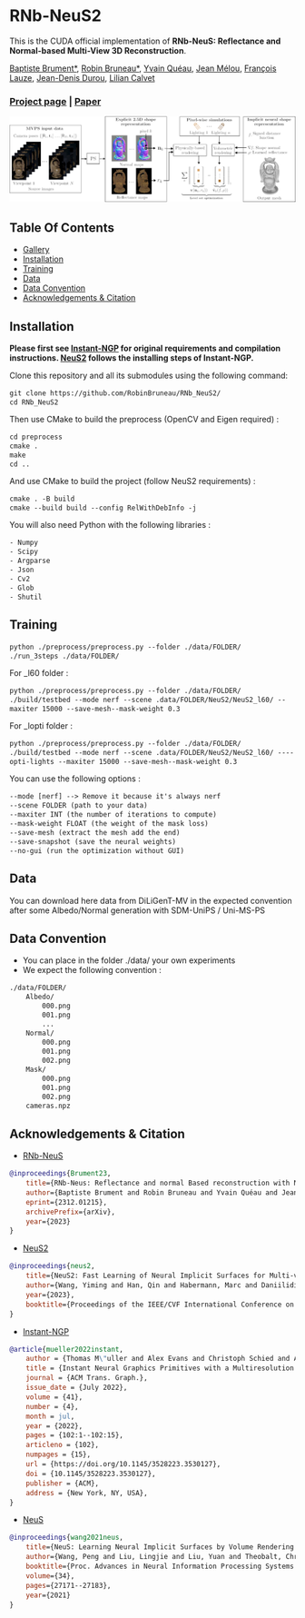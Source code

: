# RNb-NeuS2
This is the CUDA official implementation of **RNb-NeuS: Reflectance and Normal-based Multi-View 3D Reconstruction**.

[Baptiste Brument*](https://bbrument.github.io/),
[Robin Bruneau*](https://robinbruneau.github.io/),
[Yvain Quéau](https://sites.google.com/view/yvainqueau),
[Jean Mélou](https://www.irit.fr/~Jean.Melou/),
[François Lauze](https://loutchoa.github.io/),
[Jean-Denis Durou](https://www.irit.fr/~Jean-Denis.Durou/),
[Lilian Calvet](https://scholar.google.com/citations?user=6JewdrMAAAAJ&hl=en)

### [Project page](https://robinbruneau.github.io/publications/rnb_neus.html) | [Paper](https://arxiv.org/abs/2312.01215)

<img src="assets/pipeline.png">

## Table Of Contents

- [Gallery](#gallery)
- [Installation](#installation)
- [Training](#training)
- [Data](#data)
- [Data Convention](#data-convention)
- [Acknowledgements \& Citation](#acknowledgements--citation)



## Installation

**Please first see [Instant-NGP](https://github.com/NVlabs/instant-ngp#building-instant-ngp-windows--linux) for original requirements and compilation instructions. [NeuS2](https://github.com/19reborn/NeuS2) follows the installing steps of Instant-NGP.**

Clone this repository and all its submodules using the following command:
```
git clone https://github.com/RobinBruneau/RNb_NeuS2/
cd RNb_NeuS2
```

Then use CMake to build the preprocess (OpenCV and Eigen required) : 

```
cd preprocess
cmake .
make
cd ..
```

And use CMake to build the project (follow NeuS2 requirements) : 

```
cmake . -B build
cmake --build build --config RelWithDebInfo -j 
```

You will also need Python with the following libraries : 
```
- Numpy
- Scipy
- Argparse
- Json
- Cv2
- Glob
- Shutil
```

## Training

```
python ./preprocess/preprocess.py --folder ./data/FOLDER/
./run_3steps ./data/FOLDER/
```
For _l60 folder : 
```
python ./preprocess/preprocess.py --folder ./data/FOLDER/
./build/testbed --mode nerf --scene .data/FOLDER/NeuS2/NeuS2_l60/ --maxiter 15000 --save-mesh--mask-weight 0.3
```
For _lopti folder : 
```
python ./preprocess/preprocess.py --folder ./data/FOLDER/
./build/testbed --mode nerf --scene .data/FOLDER/NeuS2/NeuS2_l60/ ----opti-lights --maxiter 15000 --save-mesh--mask-weight 0.3
```

You can use the following options :
```
--mode [nerf] --> Remove it because it's always nerf
--scene FOLDER (path to your data)
--maxiter INT (the number of iterations to compute)
--mask-weight FLOAT (the weight of the mask loss)
--save-mesh (extract the mesh add the end)
--save-snapshot (save the neural weights)
--no-gui (run the optimization without GUI)

```
## Data

You can download here data from DiLiGenT-MV in the expected convention after some Albedo/Normal generation with SDM-UniPS / Uni-MS-PS

## Data Convention

- You can place in the folder ./data/ your own experiments
- We expect the following convention : 
```
./data/FOLDER/
    Albedo/
        000.png
        001.png
        ...
    Normal/
        000.png
        001.png
        002.png
    Mask/
        000.png
        001.png
        002.png
    cameras.npz
```
## Acknowledgements & Citation

- [RNb-NeuS](https://robinbruneau.github.io/publications/rnb_neus.html)

```bibtex
@inproceedings{Brument23,
    title={RNb-Neus: Reflectance and normal Based reconstruction with NeuS},
    author={Baptiste Brument and Robin Bruneau and Yvain Quéau and Jean Mélou and François Lauze and Jean-Denis Durou and Lilian Calvet},
    eprint={2312.01215},
    archivePrefix={arXiv},
    year={2023}
}
```

- [NeuS2](https://vcai.mpi-inf.mpg.de/projects/NeuS2/)

```bibtex
@inproceedings{neus2,
    title={NeuS2: Fast Learning of Neural Implicit Surfaces for Multi-view Reconstruction}, 
    author={Wang, Yiming and Han, Qin and Habermann, Marc and Daniilidis, Kostas and Theobalt, Christian and Liu, Lingjie},
    year={2023},
    booktitle={Proceedings of the IEEE/CVF International Conference on Computer Vision (ICCV)}
}
```
- [Instant-NGP](https://github.com/NVlabs/instant-ngp)

```bibtex
@article{mueller2022instant,
    author = {Thomas M\"uller and Alex Evans and Christoph Schied and Alexander Keller},
    title = {Instant Neural Graphics Primitives with a Multiresolution Hash Encoding},
    journal = {ACM Trans. Graph.},
    issue_date = {July 2022},
    volume = {41},
    number = {4},
    month = jul,
    year = {2022},
    pages = {102:1--102:15},
    articleno = {102},
    numpages = {15},
    url = {https://doi.org/10.1145/3528223.3530127},
    doi = {10.1145/3528223.3530127},
    publisher = {ACM},
    address = {New York, NY, USA},
}
```
- [NeuS](https://lingjie0206.github.io/papers/NeuS/)

```bibtex
@inproceedings{wang2021neus,
	title={NeuS: Learning Neural Implicit Surfaces by Volume Rendering for Multi-view Reconstruction},
	author={Wang, Peng and Liu, Lingjie and Liu, Yuan and Theobalt, Christian and Komura, Taku and Wang, Wenping},
	booktitle={Proc. Advances in Neural Information Processing Systems (NeurIPS)},
	volume={34},
	pages={27171--27183},
	year={2021}
}
```
